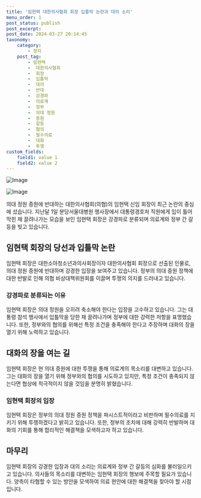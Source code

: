 ```yaml
---
title: '임현택 대한의사협회 회장 입틀막 논란과 대의 소리'
menu_order: 1
post_status: publish
post_excerpt: 
post_date: 2024-03-27 20:14:45
taxonomy:
    category:
        - 정치
    post_tag:
        - 임현택
        -  대한의사협회
        -  회장
        -  입틀막
        -  대의
        -  반대
        -  강경파
        -  의료계
        -  정부
        -  의대 정원
        -  증원
        -  갈등
        -  협의
        -  필수의료
        -  대화
        -  투쟁
custom_fields:
    field1: value 1
    field2: value 2
---
```


![Image](https://imgnews.pstatic.net/image/005/2024/03/27/2024032706461285923_1711489572_0019934864_20240327101010566.jpg?type=w647)

![Image](https://imgnews.pstatic.net/image/005/2024/03/27/2024032706464585924_1711489606_0019934864_20240327101010571.jpg?type=w647)

의대 정원 증원에 반대하는 대한의사협회(의협)의 임현택 신임 회장이 최근 논란의 중심에 섰습니다. 지난달 1일 분당서울대병원 행사장에서 대통령경호처 직원에게 입이 틀어 막힌 채 끌려나가는 모습을 보인 임현택 회장은 강경파로 분류되며 의료계와 정부 간 갈등을 빚고 있습니다.
## 임현택 회장의 당선과 입틀막 논란
임현택 회장은 대한소아청소년과의사회장이자 대한의사협회 회장으로 선출된 인물로, 의대 정원 증원에 반대하며 강경한 입장을 보여주고 있습니다. 정부의 의대 증원 정책에 대한 반발로 인해 의협 비상대책위원회를 이끌며 투쟁의 의지를 드러내고 있습니다.
### 강경파로 분류되는 이유
임현택 회장은 의대 정원을 오히려 축소해야 한다는 입장을 고수하고 있습니다. 그는 대통령 참석 행사에서 입틀막을 당한 채 끌려나가며 정부에 대한 강력한 저항을 표명했습니다. 또한, 정부와의 협의를 위해선 특정 조건을 충족해야 한다고 주장하며 대화의 장을 열기 위해 노력하고 있습니다.
## 대화의 장을 여는 길
임현택 회장은 현 의대 증원에 대한 투쟁을 통해 의료계의 목소리를 대변하고 있습니다. 그는 대화의 장을 열기 위해 정부와의 협의를 시도하고 있지만, 특정 조건이 충족되지 않는다면 협상에 적극적이지 않을 것임을 분명히 밝혔습니다.
### 임현택 회장의 입장
임현택 회장은 정부의 의대 정원 증원 정책을 파시스트적이라고 비판하며 필수의료를 지키기 위해 투쟁하겠다고 밝히고 있습니다. 또한, 정부의 조치에 대해 강력히 반발하며 대화의 기회를 통해 합리적인 해결책을 모색하고자 하고 있습니다.
## 마무리
임현택 회장의 강경한 입장과 대의 소리는 의료계와 정부 간 갈등의 심화를 불러일으키고 있습니다. 의사들의 목소리를 대변하는 임현택 회장의 행보에 주목할 필요가 있습니다. 양측이 타협할 수 있는 방안을 모색하여 의료 현안에 대한 해결책을 찾아야 할 시점입니다.
